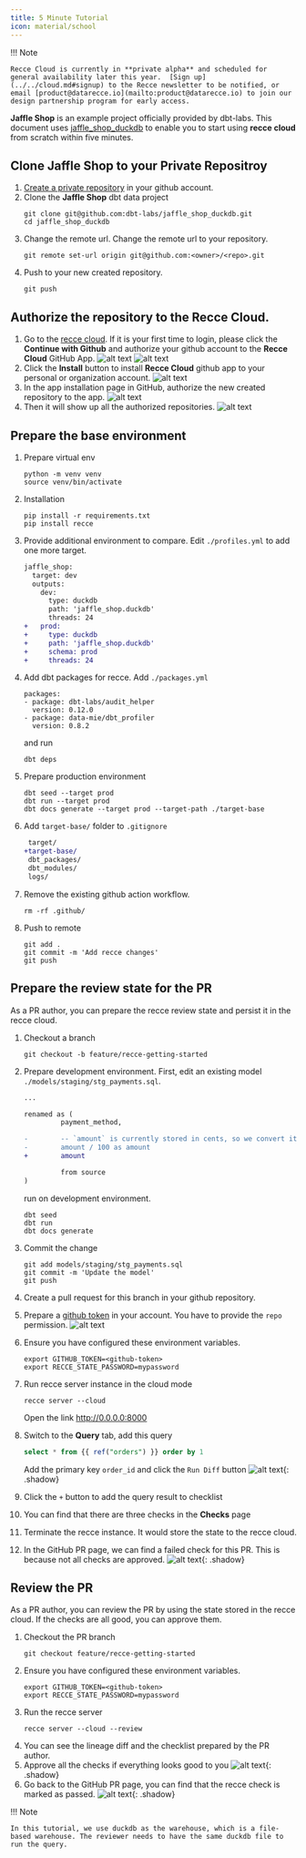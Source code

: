 ```yaml
---
title: 5 Minute Tutorial
icon: material/school
---
```


!!! Note

    Recce Cloud is currently in **private alpha** and scheduled for general availability later this year.  [Sign up](../../cloud.md#signup) to the Recce newsletter to be notified, or email [product@datarecce.io](mailto:product@datarecce.io) to join our design partnership program for early access.

**Jaffle Shop** is an example project officially provided by dbt-labs. This document uses [jaffle_shop_duckdb](https://github.com/dbt-labs/jaffle_shop_duckdb) to enable you to start using **recce cloud** from scratch within five minutes.

## Clone Jaffle Shop to your Private Repositroy

1. [Create a private repository](https://github.com/new) in your github account.
1. Clone the **Jaffle Shop** dbt data project
   ```shell
   git clone git@github.com:dbt-labs/jaffle_shop_duckdb.git
   cd jaffle_shop_duckdb
   ```
1. Change the remote url. Change the remote url to your repository.
   ```
   git remote set-url origin git@github.com:<owner>/<repo>.git
   ```
1. Push to your new created repository.
   ```
   git push
   ```

## Authorize the repository to the Recce Cloud.

1. Go to the [recce cloud](https://cloud.datarecce.io/). If it is your first time to login, please click the **Continue with Github** and authorize your github account to the **Recce Cloud** GitHub App.
   ![alt text](../../assets/images/recce-cloud/sign-in.png)
   ![alt text](../../assets/images/recce-cloud/sign-in-authorize.png)
1. Click the **Install** button to install **Recce Cloud** github app to your personal or organization account.
   ![alt text](../../assets/images/recce-cloud/app-install.png)
1. In the app installation page in GitHub, authorize the new created repository to the app.
   ![alt text](../../assets/images/recce-cloud/app-install-authorize.png)
1. Then it will show up all the authorized repositories.
   ![alt text](../../assets/images/recce-cloud/repo-list.png)

## Prepare the base environment

1. Prepare virtual env
   ```shell
   python -m venv venv
   source venv/bin/activate
   ```
1. Installation
   ```shell
   pip install -r requirements.txt
   pip install recce
   ```
1. Provide additional environment to compare. Edit `./profiles.yml` to add one more target.
   ```diff
   jaffle_shop:
     target: dev
     outputs:
       dev:
         type: duckdb
         path: 'jaffle_shop.duckdb'
         threads: 24
   +   prod:
   +     type: duckdb
   +     path: 'jaffle_shop.duckdb'
   +     schema: prod
   +     threads: 24
   ```
1. Add dbt packages for recce. Add `./packages.yml`
   ```
   packages:
   - package: dbt-labs/audit_helper
     version: 0.12.0
   - package: data-mie/dbt_profiler
     version: 0.8.2
   ```
   and run
   ```
   dbt deps
   ```
1. Prepare production environment
   ```shell
   dbt seed --target prod
   dbt run --target prod
   dbt docs generate --target prod --target-path ./target-base
   ```
1. Add `target-base/` folder to `.gitignore`
   ```diff
    target/
   +target-base/
    dbt_packages/
    dbt_modules/
    logs/
   ```
1. Remove the existing github action workflow.
   ```
   rm -rf .github/
   ```
1. Push to remote
   ```
   git add .
   git commit -m 'Add recce changes'
   git push
   ```

## Prepare the review state for the PR

As a PR author, you can prepare the recce review state and persist it in the recce cloud.

1. Checkout a branch

   ```
   git checkout -b feature/recce-getting-started
   ```

1. Prepare development environment. First, edit an existing model `./models/staging/stg_payments.sql`.

   ```diff
   ...

   renamed as (
            payment_method,

   -        -- `amount` is currently stored in cents, so we convert it to dollars
   -        amount / 100 as amount
   +        amount

            from source
   )
   ```

   run on development environment.

   ```shell
   dbt seed
   dbt run
   dbt docs generate
   ```

1. Commit the change

   ```
   git add models/staging/stg_payments.sql
   git commit -m 'Update the model'
   git push
   ```

1. Create a pull request for this branch in your github repository.
1. Prepare a [github token](https://github.com/settings/tokens) in your account. You have to provide the `repo` permission.
   ![alt text](../../assets/images/recce-cloud/github-token.png)
1. Ensure you have configured these environment variables.
   ```shell
   export GITHUB_TOKEN=<github-token>
   export RECCE_STATE_PASSWORD=mypassword
   ```
1. Run recce server instance in the cloud mode
   ```
   recce server --cloud
   ```
   Open the link http://0.0.0.0:8000
1. Switch to the **Query** tab, add this query
   ```sql
   select * from {{ ref("orders") }} order by 1
   ```
   Add the primary key `order_id` and click the `Run Diff` button
   ![alt text](../../assets/images/recce-cloud/query-diff.png){: .shadow}
1. Click the `+` button to add the query result to checklist
1. You can find that there are three checks in the **Checks** page
1. Terminate the recce instance. It would store the state to the recce cloud.
1. In the GitHub PR page, we can find a failed check for this PR. This is because not all checks are approved.
   ![alt text](../../assets/images/recce-cloud/pr-checks-wo-approved.png){: .shadow}

## Review the PR

As a PR author, you can review the PR by using the state stored in the recce cloud. If the checks are all good, you can approve them.

1. Checkout the PR branch
   ```
   git checkout feature/recce-getting-started
   ```
1. Ensure you have configured these environment variables.
   ```shell
   export GITHUB_TOKEN=<github-token>
   export RECCE_STATE_PASSWORD=mypassword
   ```
1. Run the recce server
   ```
   recce server --cloud --review
   ```
1. You can see the lineage diff and the checklist prepared by the PR author.
1. Approve all the checks if everything looks good to you
   ![alt text](../../assets/images/recce-cloud/checks.png){: .shadow}
1. Go back to the GitHub PR page, you can find that the recce check is marked as passed.
   ![alt text](../../assets/images/recce-cloud/pr-checks-all-approved.png){: .shadow}

!!! Note

    In this tutorial, we use duckdb as the warehouse, which is a file-based warehouse. The reviewer needs to have the same duckdb file to run the query.

